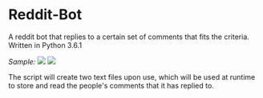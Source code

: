 # Reddit-Bot
A reddit bot that replies to a certain set of comments that fits the criteria. Written in Python 3.6.1

<i>Sample:</i>
![](http://i.imgur.com/NIG3mHj.png)
![](http://i.imgur.com/lYFy2bj.png)

The script will create two text files upon use, which will be used at runtime to store and read the people's comments that it has replied to.
